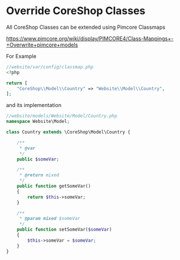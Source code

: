 # Override CoreShop Classes

All CoreShop Classes can be extended using Pimcore Classmaps

https://www.pimcore.org/wiki/display/PIMCORE4/Class-Mappings+-+Overwrite+pimcore+models

For Example

```php
//website/var/config/classmap.php
<?php

return [
    "CoreShop\\Model\\Country" => "Website\\Model\\Country",
];
```

and its implementation

```php
//website/models/Website/Model/Country.php
namespace Website\Model;

class Country extends \CoreShop\Model\Country {

    /**
     * @var
     */
    public $someVar;

    /**
     * @return mixed
     */
    public function getSomeVar()
    {
        return $this->someVar;
    }

    /**
     * @param mixed $someVar
     */
    public function setSomeVar($someVar)
    {
        $this->someVar = $someVar;
    }
}
```